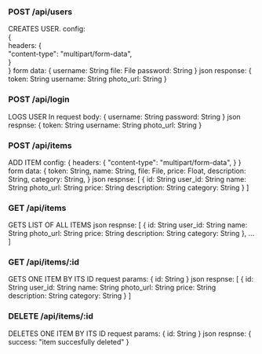 ### POST /api/users
CREATES USER. 
config:  
{  
    headers: {    
        "content-type": "multipart/form-data",  
    }  
}
form data:
{
    username: String
    file: File
    password: String
}
json response:
{
    token: String
    username: String
    photo_url: String
}

### POST /api/login
LOGS USER In
request body:
{
    username: String
    password: String
}
json respnse:
{
    token: String
    username: String
    photo_url: String
}

### POST /api/items
ADD ITEM
config:
{
    headers: {
        "content-type": "multipart/form-data",
    }
}
form data:
{
    token: String,
    name: String,
    file: File,
    price: Float,
    description: String,
    category: String,
}
json respnse:
[
    {
        id: String
        user_id: String
        name: String
        photo_url: String
        price: String
        description: String
        category: String
    }
]

### GET /api/items
GETS LIST OF ALL ITEMS
json respnse:
[
    {
        id: String
        user_id: String
        name: String
        photo_url: String
        price: String
        description: String
        category: String
    }, ...
]

### GET /api/items/:id
GETS ONE ITEM BY ITS ID
request params: 
{
    id: String
}
json respnse:
[
    {
        id: String
        user_id: String
        name: String
        photo_url: String
        price: String
        description: String
        category: String
    }
]

### DELETE /api/items/:id
DELETES ONE ITEM BY ITS ID
request params: 
{
    id: String
}
json respnse:
{
    success: "item succesfully deleted" 
}



